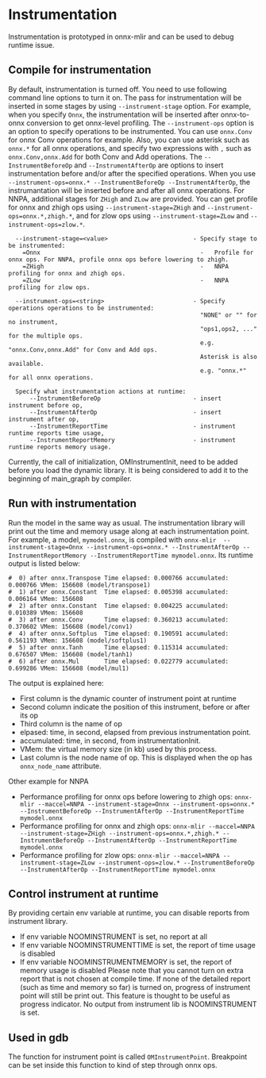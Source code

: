 <!--- SPDX-License-Identifier: Apache-2.0 -->

# Instrumentation

Instrumentation is prototyped in onnx-mlir and can be used to debug runtime issue.

## Compile for instrumentation

By default, instrumentation is turned off. You need to use following command line options to turn it on. The pass for instrumentation will be inserted in some stages by using `--instrument-stage` option. For example, when you specify `Onnx`, the instrumentation will be inserted after onnx-to-onnx conversion to get onnx-level profiling. The `--instrument-ops` option is an option to specify operations to be instrumented. You can use `onnx.Conv` for onnx Conv operations for example. Also, you can use asterisk such as `onnx.*` for all onnx operations, and specify two expressions with `,` such as `onnx.Conv,onnx.Add` for both Conv and Add operations. The `--InstrumentBeforeOp` and `--InstrumentAfterOp` are options to insert instrumentation before and/or after the specified operations. When you use `--instrument-ops=onnx.* --InstrumentBeforeOp --InstrumentAfterOp`, the instrumantation will be inserted before and after all onnx operations.
For NNPA, additional stages for `ZHigh` and `ZLow` are provided. You can get profile for onnx and zhigh ops using `--instrument-stage=ZHigh` and `--instrument-ops=onnx.*,zhigh.*`, and for zlow ops using `--instrument-stage=ZLow` and `--instrument-ops=zlow.*`.

```
  --instrument-stage=<value>                        - Specify stage to be instrumented:
    =Onnx                                             -   Profile for onnx ops. For NNPA, profile onnx ops before lowering to zhigh.
    =ZHigh                                            -   NNPA profiling for onnx and zhigh ops.
    =ZLow                                             -   NNPA profiling for zlow ops.

  --instrument-ops=<string>                         - Specify operations operations to be instrumented:
                                                      "NONE" or "" for no instrument,
                                                      "ops1,ops2, ..." for the multiple ops.
                                                      e.g. "onnx.Conv,onnx.Add" for Conv and Add ops.
                                                      Asterisk is also available.
                                                      e.g. "onnx.*" for all onnx operations.

  Specify what instrumentation actions at runtime:
      --InstrumentBeforeOp                          - insert instrument before op,
      --InstrumentAfterOp                           - insert instrument after op,
      --InstrumentReportTime                        - instrument runtime reports time usage,
      --InstrumentReportMemory                      - instrument runtime reports memory usage.
```

Currently, the call of initialization, OMInstrumentInit, need to be added before you load the dynamic library. It is being considered to add it to the beginning of main_graph by compiler. 

## Run with instrumentation
Run the model in the same way as usual.
The instrumentation library will print out the time and memory usage along at each instrumentation point.
For example, a model, `mymodel.onnx`, is compiled with `onnx-mlir  --instrument-stage=Onnx --instrument-ops=onnx.* --InstrumentAfterOp --InstrumentReportMemory --InstrumentReportTime mymodel.onnx`.
Its runtime output is listed below:

```
#  0) after onnx.Transpose Time elapsed: 0.000766 accumulated: 0.000766 VMem: 156608 (model/transpose1)
#  1) after onnx.Constant  Time elapsed: 0.005398 accumulated: 0.006164 VMem: 156608
#  2) after onnx.Constant  Time elapsed: 0.004225 accumulated: 0.010389 VMem: 156608
#  3) after onnx.Conv      Time elapsed: 0.360213 accumulated: 0.370602 VMem: 156608 (model/conv1)
#  4) after onnx.Softplus  Time elapsed: 0.190591 accumulated: 0.561193 VMem: 156608 (model/softplus1)
#  5) after onnx.Tanh      Time elapsed: 0.115314 accumulated: 0.676507 VMem: 156608 (model/tanh1)
#  6) after onnx.Mul       Time elapsed: 0.022779 accumulated: 0.699286 VMem: 156608 (model/mul1)
```

The output is explained here:
* First column is the dynamic counter of instrument point at runtime
* Second column indicate the position of this instrument, before or after its op
* Third column is the name of op
* elpased: time, in second, elapsed from previous instrumentation point.
* accumulated: time, in second, from instrumentationInit.
* VMem: the virtual memory size (in kb) used by this process.
* Last column is the node name of op. This is displayed when the op has `onnx_node_name` attribute.

Other example for NNPA
- Performance profiling for onnx ops before lowering to zhigh ops:
  `onnx-mlir --maccel=NNPA --instrument-stage=Onnx --instrument-ops=onnx.* --InstrumentBeforeOp --InstrumentAfterOp --InstrumentReportTime mymodel.onnx`
- Performance profiling for onnx and zhigh ops:
  `onnx-mlir --maccel=NNPA --instrument-stage=ZHigh --instrument-ops=onnx.*,zhigh.* --InstrumentBeforeOp --InstrumentAfterOp --InstrumentReportTime mymodel.onnx`
- Performance profiling for zlow ops:
  `onnx-mlir --maccel=NNPA --instrument-stage=ZLow --instrument-ops=zlow.* --InstrumentBeforeOp --InstrumentAfterOp --InstrumentReportTime mymodel.onnx`

## Control instrument at runtime
By providing certain env variable at runtime, you can disable reports from  instrument library.
* If env variable NOOMINSTRUMENT is set, no report at all
* If env variable NOOMINSTRUMENTTIME is set, the report of time usage is disabled
* If env variable NOOMINSTRUMENTMEMORY is set, the report of memory usage is disabled
Please note that you cannot turn on extra report that is not chosen at compile time. If none of the detailed report (such as time and memory so far) is turned on, progress of instrument point will still be print out. This feature is thought to be useful as progress indicator. No output from instrument lib is NOOMINSTRUMENT is set.

## Used in gdb
The function for instrument point is called `OMInstrumentPoint`. Breakpoint can be set inside this function to kind of step through onnx ops.
